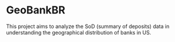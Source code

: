 # GeoBankBR
This project aims to analyze the SoD (summary of deposits) data in understanding the geographical distribution of banks in US.
